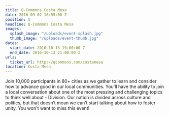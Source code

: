 ```yaml
---
title: Q-Commons Costa Mesa
date: 2016-09-02 18:55:00 Z
position: 5
headline: Q-Commons Costa Mesa
images:
  splash_image: "/uploads/event-splash.jpg"
  thumb_image: "/uploads/event-thumb.jpg"
dates:
  start_date: 2016-10-13 19:00:00 Z
  end_date: 2016-10-13 21:00:00 Z
urls:
  ticket_url: http://qcommons.com/costamesa
location: Costa Mesa
---
```


Join 10,000 participants in 80+ cities as we gather to learn and consider how to advance good in our local communities. You'll have the ability to join a local conversation about one of the most pressing and challenging topics to think well about - Division. Our nation is divided across culture and politics, but that doesn’t mean we can’t start talking about how to foster unity. You won't want to miss this event!
